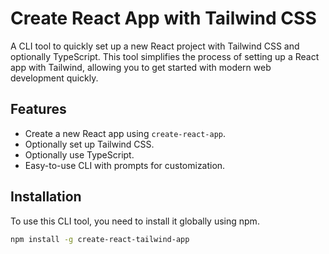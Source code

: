 # Create React App with Tailwind CSS

A CLI tool to quickly set up a new React project with Tailwind CSS and optionally TypeScript. This tool simplifies the process of setting up a React app with Tailwind, allowing you to get started with modern web development quickly.

## Features

- Create a new React app using `create-react-app`.
- Optionally set up Tailwind CSS.
- Optionally use TypeScript.
- Easy-to-use CLI with prompts for customization.

## Installation

To use this CLI tool, you need to install it globally using npm.

```bash
npm install -g create-react-tailwind-app
